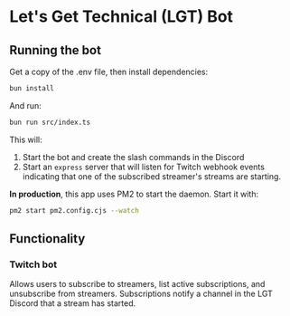 # Let's Get Technical (LGT) Bot

## Running the bot

Get a copy of the .env file, then install dependencies:

```bash
bun install
```

And run:

```bash
bun run src/index.ts
```

This will:
1. Start the bot and create the slash commands in the Discord
2. Start an `express` server that will listen for Twitch webhook events indicating that one of the subscribed streamer's streams are starting.

**In production**, this app uses PM2 to start the daemon. Start it with:

```bash
pm2 start pm2.config.cjs --watch
```

## Functionality

### Twitch bot
Allows users to subscribe to streamers, list active subscriptions, and unsubscribe from streamers. Subscriptions notify a channel in the LGT Discord that a stream has started.
